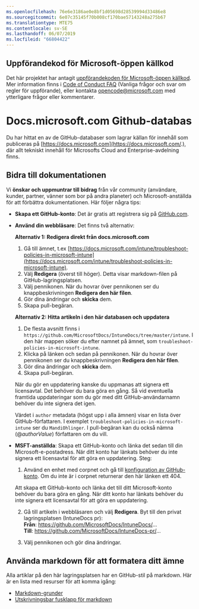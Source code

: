 ```yaml
---
ms.openlocfilehash: 76e6e3186ae0e8bf1d05698d28539994d33486e8
ms.sourcegitcommit: 6e07c35145f70b008cf170bae57143248a275b67
ms.translationtype: MTE75
ms.contentlocale: sv-SE
ms.lasthandoff: 06/07/2019
ms.locfileid: "66804422"
---
```

## <a name="microsoft-open-source-code-of-conduct"></a>Uppförandekod för Microsoft-öppen källkod

Det här projektet har antagit [uppförandekoden för Microsoft-öppen källkod](https://opensource.microsoft.com/codeofconduct/).
Mer information finns i [Code of Conduct FAQ](https://opensource.microsoft.com/codeofconduct/faq/) (Vanliga frågor och svar om regler för uppförande), eller kontakta [opencode@microsoft.com](mailto:opencode@microsoft.com) med ytterligare frågor eller kommentarer.

# <a name="docsmicrosoftcom-github-repository"></a>Docs.microsoft.com Github-databas

Du har hittat en av de GitHub-databaser som lagrar källan för innehåll som publiceras på [https://docs.microsoft.com](https://docs.microsoft.com/.), där allt tekniskt innehåll för Microsofts Cloud and Enterprise-avdelning finns.

## <a name="contribute-to-your-documentation"></a>Bidra till dokumentationen
Vi **önskar och uppmuntrar till bidrag** från vår community (användare, kunder, partner, vänner som bor på andra planeter) och Microsoft-anställda för att förbättra dokumentationen. Här följer några tips:

* **Skapa ett GitHub-konto**: Det är gratis att registrera sig på [GitHub.com](https://www.github.com).

* **Använd din webbläsare**: Det finns två alternativ: 

    **Alternativ 1: Redigera direkt från docs.microsoft.com**  
    1. Gå till ämnet, t.ex [https://docs.microsoft.com/intune/troubleshoot-policies-in-microsoft-intune](https://docs.microsoft.com/intune/troubleshoot-policies-in-microsoft-intune). 
    2. Välj **Redigera** (överst till höger). Detta visar markdown-filen på GitHub-lagringsplatsen.
    3. Välj pennikonen. När du hovrar över pennikonen ser du knappbeskrivningen **Redigera den här filen**. 
    4. Gör dina ändringar och **skicka** dem. 
    5. Skapa pull-begäran.
    
    **Alternativ 2: Hitta artikeln i den här databasen och uppdatera**  
    1.  De flesta avsnitt finns i `https://github.com/MicrosoftDocs/IntuneDocs/tree/master/intune`. I den här mappen söker du efter namnet på ämnet, som `troubleshoot-policies-in-microsoft-intune`. 
    2. Klicka på länken och sedan på pennikonen. När du hovrar över pennikonen ser du knappbeskrivningen **Redigera den här filen**. 
    3. Gör dina ändringar och **skicka** dem. 
    4. Skapa pull-begäran. 

  När du gör en uppdatering kanske du uppmanas att signera ett licensavtal. Det behöver du bara göra en gång. Så vid eventuella framtida uppdateringar som du gör med ditt GitHub-användarnamn behöver du inte signera det igen. 
  
  Värdet i `author` metadata (högst upp i alla ämnen) visar en lista över GitHub-författaren. I exemplet `troubleshoot-policies-in-microsoft-intune` ser du `MandiOhlinger`. I pull-begäran kan du också nämna (@*authorValue*) författaren om du vill.
  
* **MSFT-anställda**: Skapa ett GitHub-konto och länka det sedan till din Microsoft-e-postadress. När ditt konto har länkats behöver du inte signera ett licensavtal för att göra en uppdatering. Steg:

  1. Använd en enhet med corpnet och gå till [konfiguration av GitHub-konto](https://review.docs.microsoft.com/en-us/help/contribute/contribute-get-started-setup-github?branch=master). Om du inte är i corpnet returnerar den här länken ett 404.
  
    Att skapa ett GitHub-konto och länka det till ditt Microsoft-konto behöver du bara göra en gång. När ditt konto har länkats behöver du inte signera ett licensavtal för att göra en uppdatering. 

  2. Gå till artikeln i webbläsaren och välj **Redigera**. Byt till den privat lagringsplatsen (IntuneDocs pr):  
    **Från**: https://github.com/MicrosoftDocs/IntuneDocs/...  
    **Till**: https://github.com/MicrosoftDocs/IntuneDocs-pr/...
  
  3. Välj pennikonen och gör dina ändringar. 

## <a name="use-markdown-to-format-your-topic"></a>Använda markdown för att formatera ditt ämne
Alla artiklar på den här lagringsplatsen har en GitHub-stil på markdown. Här är en lista med resurser för att komma igång:

* [Markdown-grunder](https://help.github.com/articles/basic-writing-and-formatting-syntax/)
* [Utskrivningsbar fusklapp för markdown](https://guides.github.com/pdfs/markdown-cheatsheet-online.pdf)
